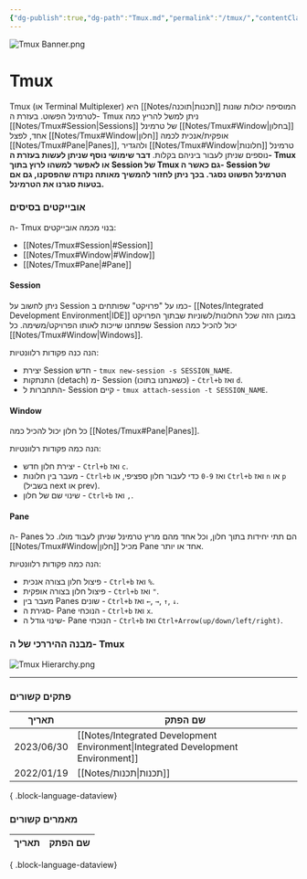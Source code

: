 ```yaml
---
{"dg-publish":true,"dg-path":"Tmux.md","permalink":"/tmux/","contentClasses":"rtl"}
---
```




![Tmux Banner.png](/img/user/Assets/Banners/Tmux%20Banner.png)

# Tmux
Tmux (או Terminal Multiplexer) היא [[Notes/תכנות\|תוכנה]] המוסיפה יכולות שונות לטרמינל הפשוט. בעזרת ה- Tmux ניתן למשל להריץ כמה [[Notes/Tmux#Session\|Sessions]] של טרמינל [[Notes/Tmux#Window\|בחלון]] אחד, לפצל [[Notes/Tmux#Window\|חלון]] אופקית/אנכית לכמה [[Notes/Tmux#Pane\|Panes]], ולהגדיר [[Notes/Tmux#Window\|חלונות]] טרמינל נוספים שניתן לעבור ביניהם בקלות.
**דבר שימושי נוסף שניתן לעשות בעזרת ה- Tmux או לאפשר למשהו לרוץ בתוך Session של Tmux גם כאשר ה- Session של הטרמינל הפשוט נסגר. בכך ניתן לחזור להמשיך מאותה נקודה שהפסקנו, גם אם בטעות סגרנו את הטרמינל.**

### אובייקטים בסיסים
ה- Tmux בנוי מכמה אובייקטים:
- [[Notes/Tmux#Session\|#Session]]
- [[Notes/Tmux#Window\|#Window]]
- [[Notes/Tmux#Pane\|#Pane]]

#### Session
ניתן לחשוב על Session כמו על "פרויקט" שפותחים ב- [[Notes/Integrated Development Environment\|IDE]] במובן הזה שכל החלונות/לשוניות שבתוך הפרויקט שפתחנו שייכות לאותו הפרויקט/משימה. כל Session יכול להכיל כמה [[Notes/Tmux#Window\|Windows]].

הנה כנה פקודות רלוונטיות:
- יצירת Session חדש - `tmux new-session -s SESSION_NAME`.
- התנתקות (detach) מ- Session (כשאנחנו בתוכו) - `Ctrl+b` ואז `d`.
- התחברות ל- Session קיים - `tmux attach-session -t SESSION_NAME`.

#### Window
כל חלון יכול להכיל כמה [[Notes/Tmux#Pane\|Panes]].

הנה כמה פקודות רלוונטיות:
- יצירת חלון חדש - `Ctrl+b` ואז `c`.
- מעבר בין חלונות - `Ctrl+b` ואז `0-9` כדי לעבור חלון ספציפי, או `Ctrl+b` ואז `n` או `p` (בשביל next או prev).
- שינוי שם של חלון - `Ctrl+b` ואז `,`.

#### Pane
ה- Panes הם תתי יחידות בתוך חלון, וכל אחד מהם מריץ טרמינל שניתן לעבוד מולו. כל [[Notes/Tmux#Window\|חלון]] מכיל Pane אחד או יותר.

הנה כמה פקודות רלוונטיות:
- פיצול חלון בצורה אנכית - `Ctrl+b` ואז `%`.
- פיצול חלון בצורה אופקית - `Ctrl+b` ואז `"`.
- מעבר בין Panes שונים - `Ctrl+b` ואז `←`, `→`, `↑`, `↓`.
- סגירת ה- Pane הנוכחי - `Ctrl+b` ואז `x`.
- שינוי גודל ה- Pane הנוכחי - `Ctrl+b` ואז `Ctrl+Arrow(up/down/left/right)`.

### מבנה ההיררכי של ה- Tmux
![Tmux Hierarchy.png](/img/user/Assets/Tmux%20Hierarchy.png)

 

--- 

### פתקים קשורים

| תאריך      | שם הפתק                                                                             |
| ---------- | ----------------------------------------------------------------------------------- |
| 2023/06/30 | [[Notes/Integrated Development Environment\|Integrated Development Environment]] |
| 2022/01/19 | [[Notes/תכנות\|תכנות]]                                                           |

{ .block-language-dataview}

### מאמרים קשורים
| תאריך | שם הפתק |
| ----- | ------- |

{ .block-language-dataview}

